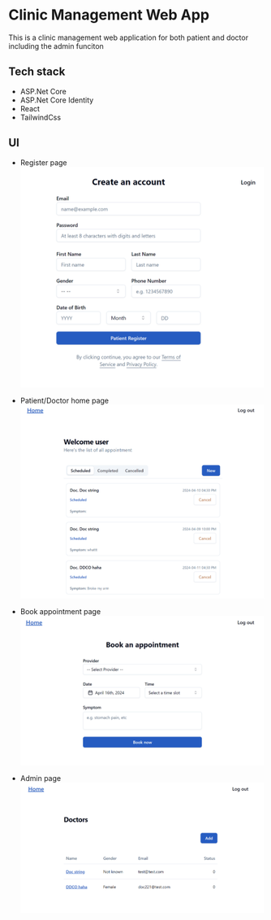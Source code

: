 # Clinic Management Web App
This is a clinic management web application for both patient and doctor including the admin funciton

## Tech stack
- ASP.Net Core
- ASP.Net Core Identity
- React
- TailwindCss

## UI
- Register page
  ![](https://github.com/zjusticy/imgs_lib/blob/master/register-page.png)
  
- Patient/Doctor home page
  ![](https://github.com/zjusticy/imgs_lib/blob/master/patient-page.png)
  
- Book appointment page
  ![](https://github.com/zjusticy/imgs_lib/blob/master/book-appointment-page.png)

- Admin page
  ![](https://github.com/zjusticy/imgs_lib/blob/master/admin-page.png)
